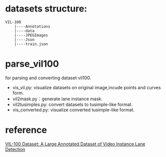 # datasets structure:
```
VIL-100
    |----Annotations
    |----data
    |----JPEGImages
    |----Json
    |----train.json
```


# parse_vil100
for parsing and converting dataset vil100.

- vis_vil.py: visualize datasets on original image,incude points and curves form.
- vil2mask.py：generate lane instance mask.
- vil2tusimples.py: convert datasets to tusimple-like format.
- vis_converted.py: visualize converted tusimple-like format.

# reference
[VIL-100 Dataset: A Large Annotated Dataset of Video Instance Lane Detection](https://github.com/yujun0-0/MMA-Net/tree/main/dataset)
